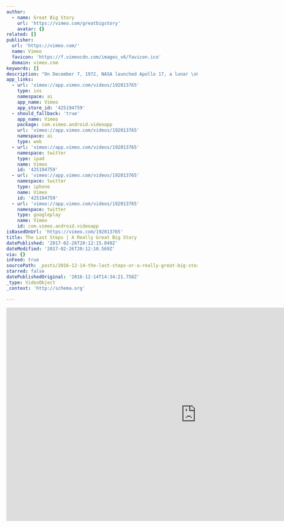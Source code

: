 ```yaml
---
author:
  - name: Great Big Story
    url: 'https://vimeo.com/greatbigstory'
    avatar: {}
related: []
publisher:
  url: 'https://vimeo.com/'
  name: Vimeo
  favicon: 'https://f.vimeocdn.com/images_v6/favicon.ico'
  domain: vimeo.com
keywords: []
description: "On December 7, 1972, NASA launched Apollo 17, a lunar \x03mission crewed by Eugene Cernan, Ronald Evans and Harrison Schmitt. It would be the last time humans traveled beyond low Earth orbit, the last time man landed on another celestial body, and the last time man went to the moon."
app_links:
  - url: 'vimeo://app.vimeo.com/videos/192013765'
    type: ios
    namespace: ai
    app_name: Vimeo
    app_store_id: '425194759'
  - should_fallback: 'true'
    app_name: Vimeo
    package: com.vimeo.android.videoapp
    url: 'vimeo://app.vimeo.com/videos/192013765'
    namespace: ai
    type: web
  - url: 'vimeo://app.vimeo.com/videos/192013765'
    namespace: twitter
    type: ipad
    name: Vimeo
    id: '425194759'
  - url: 'vimeo://app.vimeo.com/videos/192013765'
    namespace: twitter
    type: iphone
    name: Vimeo
    id: '425194759'
  - url: 'vimeo://app.vimeo.com/videos/192013765'
    namespace: twitter
    type: googleplay
    name: Vimeo
    id: com.vimeo.android.videoapp
isBasedOnUrl: 'https://vimeo.com/192013765'
title: The Last Steps | A Really Great Big Story
datePublished: '2017-02-26T20:12:15.049Z'
dateModified: '2017-02-26T20:12:10.569Z'
via: {}
inFeed: true
sourcePath: _posts/2016-12-14-the-last-steps-or-a-really-great-big-story.md
starred: false
datePublishedOriginal: '2016-12-14T14:34:21.758Z'
_type: VideoObject
_context: 'http://schema.org'

---
```

<iframe src="https://cdn.embedly.com/widgets/media.html?src=https%3A%2F%2Fplayer.vimeo.com%2Fvideo%2F192013765&amp;url=https%3A%2F%2Fvimeo.com%2F192013765&amp;image=https%3A%2F%2Fi.vimeocdn.com%2Fvideo%2F603267439_1280.jpg&amp;key=b7d04c9b404c499eba89ee7072e1c4f7&amp;type=text%2Fhtml&amp;schema=vimeo" width="1000" height="563" scrolling="no" frameborder="0" allowfullscreen="" style=""></iframe>